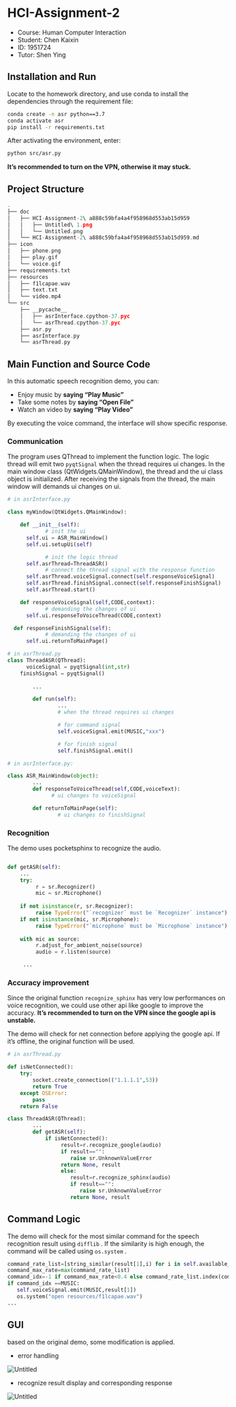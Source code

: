 # HCI-Assignment-2

- Course: Human Computer Interaction
- Student: Chen Kaixin
- ID: 1951724
- Tutor: Shen Ying

## Installation and Run

Locate to the homework directory, and use conda to install the dependencies through the requirement file:

```bash
conda create -n asr python==3.7
conda activate asr
pip install -r requirements.txt
```

After activating the environment, enter:

```bash
python src/asr.py
```

 **It’s recommended to turn on the VPN, otherwise it may stuck.**

## Project Structure

```c
.
├── doc
│   ├── HCI-Assignment-2\ a888c59bfa4a4f958968d553ab15d959
│   │   ├── Untitled\ 1.png
│   │   └── Untitled.png
│   └── HCI-Assignment-2\ a888c59bfa4a4f958968d553ab15d959.md
├── icon
│   ├── phone.png
│   ├── play.gif
│   └── voice.gif
├── requirements.txt
├── resources
│   ├── f1lcapae.wav
│   ├── text.txt
│   └── video.mp4
└── src
    ├── __pycache__
    │   ├── asrInterface.cpython-37.pyc
    │   └── asrThread.cpython-37.pyc
    ├── asr.py
    ├── asrInterface.py
    └── asrThread.py

```

## Main Function and Source Code

In this automatic speech recognition demo, you can:

- Enjoy music by **saying “Play Music”**
- Take some notes by **saying “Open File”**
- Watch an video by **saying “Play Video”**

By executing the voice command, the interface will show specific response.

### Communication

The program uses QThread to implement the  function logic. The logic thread will emit two `pyqtSignal` when the thread requires ui changes. In the main window class (QtWidgets.QMainWindow), the thread and the ui class object is initialized. After receiving the signals from the thread, the main window will demands ui changes on ui.

```python
# in asrInterface.py

class myWindow(QtWidgets.QMainWindow):

	def __init__(self):
			# init the ui
      self.ui = ASR_MainWindow()
      self.ui.setupUi(self)

			# init the logic thread
      self.asrThread=ThreadASR()
			# connect the thread signal with the response function
      self.asrThread.voiceSignal.connect(self.responseVoiceSignal)
      self.asrThread.finishSignal.connect(self.responseFinishSignal)
      self.asrThread.start()

	def responseVoiceSignal(self,CODE,context):
			# demanding the changes of ui
      self.ui.responseToVoiceThread(CODE,context)

  def responseFinishSignal(self):
			# demanding the changes of ui
      self.ui.returnToMainPage()

# in asrThread.py
class ThreadASR(QThread):
	  voiceSignal = pyqtSignal(int,str)
    finishSignal = pyqtSignal()
		
		...

		def run(self):
				...
				# when the thread requires ui changes 

				# for command signal
				self.voiceSignal.emit(MUSIC,"xxx") 

				# for finish signal
				self.finishSignal.emit()

# in asrInterface.py:

class ASR_MainWindow(object):
		...
		def responseToVoiceThread(self,CODE,voiceText):
			  # ui changes to voiceSignal

		def returnToMainPage(self):
				# ui changes to finishSignal
```

### Recognition

The demo uses pocketsphinx to recognize the audio.

```python

def getASR(self):
	...
	try:
	     r = sr.Recognizer()
	     mic = sr.Microphone()
	
	if not isinstance(r, sr.Recognizer):
	     raise TypeError("`recognizer` must be `Recognizer` instance")
	if not isinstance(mic, sr.Microphone):
	     raise TypeError("`microphone` must be `Microphone` instance")
	
	with mic as source:
	     r.adjust_for_ambient_noise(source)
	     audio = r.listen(source)

	 ...
```

### Accuracy improvement

Since the original function `recognize_sphinx` has very low performances on voice recognition, we could use other api like google to improve the accuracy. **It’s recommended to turn on the VPN since the google api is unstable.**

The demo will check for net connection before applying the google api. If it’s offline, the original function will be used.

```python
# in asrThread.py

def isNetConnected():
    try:
        socket.create_connection(("1.1.1.1",53))
        return True
    except OSError:
        pass
    return False

class ThreadASR(QThread):
		...
		def getASR(self):
			if isNetConnected():
				 result=r.recognize_google(audio)
				 if result=="":
				    raise sr.UnknownValueError
				 return None, result
				 else:
				    result=r.recognize_sphinx(audio)
				    if result=="":
				       raise sr.UnknownValueError
				    return None, result
```

## Command Logic

The demo will check for the most similar command for the speech recognition result using `difflib` . If the similarity is high enough, the command will be called using `os.system` .


```python
command_rate_list=[string_similar(result[1],i) for i in self.available_commands]
command_max_rate=max(command_rate_list)
command_idx=-1 if command_max_rate<0.4 else command_rate_list.index(command_max_rate)
if command_idx ==MUSIC:
   self.voiceSignal.emit(MUSIC,result[1])
   os.system("open resources/f1lcapae.wav")
...
```

## GUI

based on the original demo, some modification is applied.

- error handling

![Untitled](HCI-Assignment-2%20a888c59bfa4a4f958968d553ab15d959/Untitled.png)

- recognize result display and corresponding response

![Untitled](HCI-Assignment-2%20a888c59bfa4a4f958968d553ab15d959/Untitled%201.png)